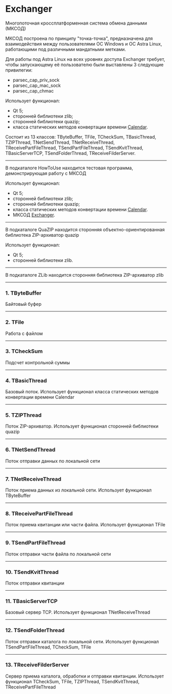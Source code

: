# Exchanger
Многопоточная кроссплатформенная система обмена данными (МКСОД)

МКСОД построена по принципу "точка-точка", предназначена для взаимодействия между пользователями ОС Windows и ОС Astra Linux, работающими под различными мандатными метками.

Для работы под Astra Linux на всех уровнях доступа Exchanger требует, чтобы запускающему её пользователю были выставлены 3 следующие привилегии:

- parsec_cap_priv_sock
- parsec_cap_mac_sock
- parsec_cap_chmac

Использует функционал:

- Qt 5;
- сторонней библиотеки zlib;
- сторонней библиотеки quazip;
- класса статических методов конвертации времени [Calendar](https://github.com/gl-ser/Calendar).

Состоит из 13 классов: TByteBuffer, TFile, TCheckSum, TBasicThread, TZIPThread, TNetSendThread, TNetReceiveThread, TReceivePartFileThread, TSendPartFileThread, TSendKvitThread, TBasicServerTCP, TSendFolderThread, TReceiveFilderServer.

---

В подкаталоге HowToUse находится тестовая программа, демонстрирующая работу с МКСОД

Использует функционал:

- Qt 5;
- сторонней библиотеки zlib;
- сторонней библиотеки quazip;
- класса статических методов конвертации времени [Calendar](https://github.com/gl-ser/Calendar).
- МКСОД [Exchanger](https://github.com/gl-ser/Exchanger).

---

В подкаталоге QuaZIP находится сторонняя объектно-ориентированная библиотека ZIP-архиватор quazip

Использует функционал:

- Qt 5;
- сторонней библиотеки zlib.

---

В подкаталоге ZLib находится сторонняя библиотека ZIP-архиватор zlib

---

### 1. TByteBuffer
Байтовый буфер

---

### 2. TFile
Работа с файлом

---

### 3. TCheckSum
Подсчет контрольной суммы

---

### 4. TBasicThread
Базовый поток. Использует функционал класса статических методов конвертации времени Calendar

---

### 5. TZIPThread
Поток ZIP-архиватор. Использует функционал сторонней библиотеки quazip

---

### 6. TNetSendThread
Поток отправки данных по локальной сети

---

### 7. TNetReceiveThread
Поток приема данных из локальной сети. Использует функционал TByteBuffer

---

### 8. TReceivePartFileThread
Поток приема квитанции или части файла. Использует функционал TFile

---

### 9. TSendPartFileThread
Поток отправки части файла по локальной сети

---

### 10. TSendKvitThread
Поток отправки квитанции

---

### 11. TBasicServerTCP
Базовый сервер TCP. Использует функционал TNetReceiveThread

---

### 12. TSendFolderThread
Поток отправки каталога по локальной сети. Использует функционал TSendPartFileThread, TCheckSum, TFile

---

### 13. TReceiveFilderServer
Сервер приема каталога, обработки и отправки квитанции. Использует функционал TCheckSum, TFile, TZIPThread, TSendKvitThread, TReceivePartFileThread

